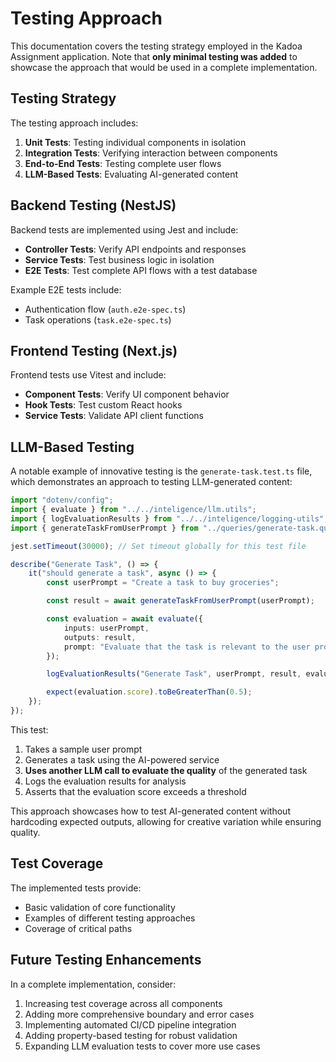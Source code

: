# Testing Approach

This documentation covers the testing strategy employed in the Kadoa Assignment application. Note that **only minimal testing was added** to showcase the approach that would be used in a complete implementation.

## Testing Strategy

The testing approach includes:

1. **Unit Tests**: Testing individual components in isolation
2. **Integration Tests**: Verifying interaction between components
3. **End-to-End Tests**: Testing complete user flows
4. **LLM-Based Tests**: Evaluating AI-generated content

## Backend Testing (NestJS)

Backend tests are implemented using Jest and include:

- **Controller Tests**: Verify API endpoints and responses
- **Service Tests**: Test business logic in isolation
- **E2E Tests**: Test complete API flows with a test database

Example E2E tests include:
- Authentication flow (`auth.e2e-spec.ts`)
- Task operations (`task.e2e-spec.ts`)

## Frontend Testing (Next.js)

Frontend tests use Vitest and include:

- **Component Tests**: Verify UI component behavior
- **Hook Tests**: Test custom React hooks
- **Service Tests**: Validate API client functions

## LLM-Based Testing

A notable example of innovative testing is the `generate-task.test.ts` file, which demonstrates an approach to testing LLM-generated content:

```typescript
import "dotenv/config";
import { evaluate } from "../../inteligence/llm.utils";
import { logEvaluationResults } from "../../inteligence/logging-utils";
import { generateTaskFromUserPrompt } from "../queries/generate-task.query";

jest.setTimeout(30000); // Set timeout globally for this test file

describe("Generate Task", () => {
    it("should generate a task", async () => {
        const userPrompt = "Create a task to buy groceries";

        const result = await generateTaskFromUserPrompt(userPrompt);

        const evaluation = await evaluate({
            inputs: userPrompt,
            outputs: result,
            prompt: "Evaluate that the task is relevant to the user prompt",
        });

        logEvaluationResults("Generate Task", userPrompt, result, evaluation);

        expect(evaluation.score).toBeGreaterThan(0.5);
    });
});
```

This test:

1. Takes a sample user prompt
2. Generates a task using the AI-powered service
3. **Uses another LLM call to evaluate the quality** of the generated task
4. Logs the evaluation results for analysis
5. Asserts that the evaluation score exceeds a threshold

This approach showcases how to test AI-generated content without hardcoding expected outputs, allowing for creative variation while ensuring quality.

## Test Coverage

The implemented tests provide:

- Basic validation of core functionality
- Examples of different testing approaches
- Coverage of critical paths

## Future Testing Enhancements

In a complete implementation, consider:

1. Increasing test coverage across all components
2. Adding more comprehensive boundary and error cases
3. Implementing automated CI/CD pipeline integration
4. Adding property-based testing for robust validation
5. Expanding LLM evaluation tests to cover more use cases 
